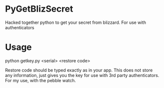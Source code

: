 PyGetBlizSecret
===============

Hacked together python to get your secret from blizzard. For use with authenticators


Usage
===

python getkey.py \<serial\> \<restore code\>

Restore code should be typed exactly as in your app. This does not store any information, just gives you the key for use with 3rd party authenticators. For my use, with the pebble watch.
